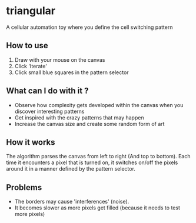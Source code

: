 triangular
==========

A cellular automation toy where you define the cell switching pattern

## How to use
1. Draw with your mouse on the canvas
2. Click 'Iterate'
3. Click small blue squares in the pattern selector

## What can I do with it ?
* Observe how complexity gets developed within the canvas when you discover interesting patterns
* Get inspired with the crazy patterns that may happen
* Increase the canvas size and create some random form of art

## How it works

The algorithm parses the canvas from left to right (And top to bottom).
Each time it encounters a pixel that is turned on, it switches on/off the pixels around it
in a manner defined by the pattern selector.


## Problems

* The borders may cause 'interferences' (noise). 
* It becomes slower as more pixels get filled (because it needs to test more pixels)

